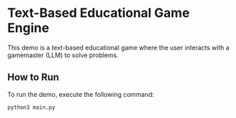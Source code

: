 # Text-Based Educational Game Engine

This demo is a text-based educational game where the user interacts with a gamemaster (LLM) to solve problems.

## How to Run

To run the demo, execute the following command:

```bash
python3 main.py
```
